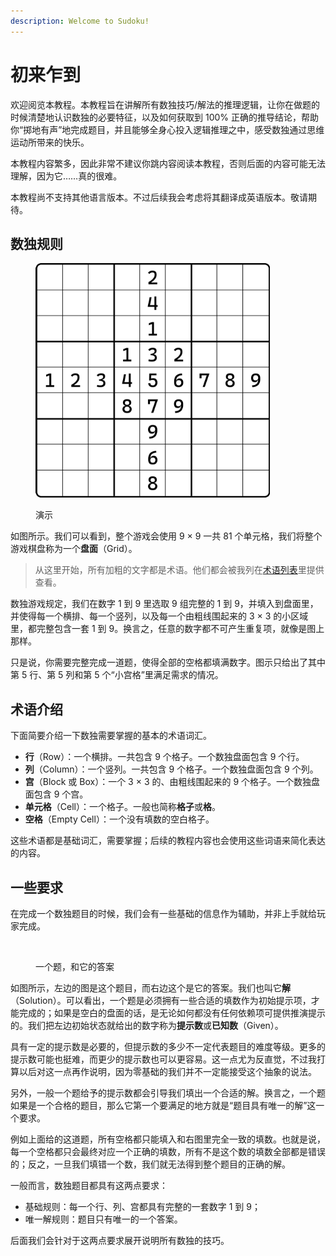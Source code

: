 ```yaml
---
description: Welcome to Sudoku!
---
```


# 初来乍到

欢迎阅览本教程。本教程旨在讲解所有数独技巧/解法的推理逻辑，让你在做题的时候清楚地认识数独的必要特征，以及如何获取到 100% 正确的推导结论，帮助你“掷地有声”地完成题目，并且能够全身心投入逻辑推理之中，感受数独通过思维运动所带来的快乐。

本教程内容繁多，因此非常不建议你跳内容阅读本教程，否则后面的内容可能无法理解，因为它……真的很难。

本教程尚不支持其他语言版本。不过后续我会考虑将其翻译成英语版本。敬请期待。

## 数独规则 <a href="#rules-of-sudoku" id="rules-of-sudoku"></a>

<div data-full-width="false"><figure><img src=".gitbook/assets/my-first-image.png" alt="" width="375"><figcaption><p>演示</p></figcaption></figure></div>

如图所示。我们可以看到，整个游戏会使用 9 × 9 一共 81 个单元格，我们将整个游戏棋盘称为一个**盘面**（Grid）。

> 从这里开始，所有加粗的文字都是术语。他们都会被我列在[术语列表](appendix/01-terms.md)里提供查看。

数独游戏规定，我们在数字 1 到 9 里选取 9 组完整的 1 到 9，并填入到盘面里，并使得每一个横排、每一个竖列，以及每一个由粗线围起来的 3 × 3 的小区域里，都完整包含一套 1 到 9。换言之，任意的数字都不可产生重复项，就像是图上那样。

只是说，你需要完整完成一道题，使得全部的空格都填满数字。图示只给出了其中第 5 行、第 5 列和第 5 个“小宫格”里满足需求的情况。

## 术语介绍 <a href="#terms-list" id="terms-list"></a>

下面简要介绍一下数独需要掌握的基本的术语词汇。

* **行**（Row）：一个横排。一共包含 9 个格子。一个数独盘面包含 9 个行。
* **列**（Column）：一个竖列。一共包含 9 个格子。一个数独盘面包含 9 个列。
* **宫**（Block 或 Box）：一个 3 × 3 的、由粗线围起来的 9 个格子。一个数独盘面包含 9 个宫。
* **单元格**（Cell）：一个格子。一般也简称**格子**或**格**。
* **空格**（Empty Cell）：一个没有填数的空白格子。

这些术语都是基础词汇，需要掌握；后续的教程内容也会使用这些词语来简化表达的内容。

## 一些要求 <a href="#requirements" id="requirements"></a>

在完成一个数独题目的时候，我们会有一些基础的信息作为辅助，并非上手就给玩家完成。

<figure><img src=".gitbook/assets/Snipaste_2025-01-28_16-07-35.png" alt=""><figcaption><p>一个题，和它的答案</p></figcaption></figure>

如图所示，左边的图是这个题目，而右边这个是它的答案。我们也叫它**解**（Solution）。可以看出，一个题是必须拥有一些合适的填数作为初始提示项，才能完成的；如果是空白的盘面的话，是无论如何都没有任何依赖项可提供推演提示的。我们把左边初始状态就给出的数字称为**提示数**或**已知数**（Given）。

具有一定的提示数是必要的，但提示数的多少不一定代表题目的难度等级。更多的提示数可能也挺难，而更少的提示数也可以更容易。这一点尤为反直觉，不过我打算以后对这一点再作说明，因为零基础的我们并不一定能接受这个抽象的说法。

另外，一般一个题给予的提示数都会引导我们填出一个合适的解。换言之，一个题如果是一个合格的题目，那么它第一个要满足的地方就是“题目具有唯一的解”这一个要求。

例如上面给的这道题，所有空格都只能填入和右图里完全一致的填数。也就是说，每一个空格都只会最终对应一个正确的填数，所有不是这个数的填数全部都是错误的；反之，一旦我们填错一个数，我们就无法得到整个题目的正确的解。

一般而言，数独题目都具有这两点要求：

* 基础规则：每一个行、列、宫都具有完整的一套数字 1 到 9；
* 唯一解规则：题目只有唯一的一个答案。

后面我们会针对于这两点要求展开说明所有数独的技巧。
